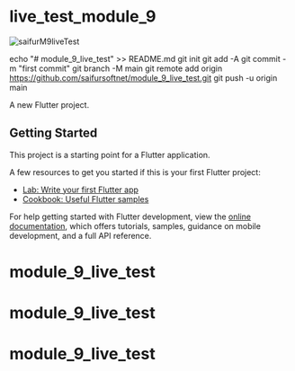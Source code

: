 # live_test_module_9

![saifurM9liveTest](https://github.com/saifursoftnet/module_9_live_test/assets/144475689/271b2bf9-e57d-41e8-9e61-e7e5a3e65994)


echo "# module_9_live_test" >> README.md
git init
git add -A
git commit -m "first commit"
git branch -M main
git remote add origin https://github.com/saifursoftnet/module_9_live_test.git
git push -u origin main

A new Flutter project.

## Getting Started

This project is a starting point for a Flutter application.

A few resources to get you started if this is your first Flutter project:

- [Lab: Write your first Flutter app](https://docs.flutter.dev/get-started/codelab)
- [Cookbook: Useful Flutter samples](https://docs.flutter.dev/cookbook)

For help getting started with Flutter development, view the
[online documentation](https://docs.flutter.dev/), which offers tutorials,
samples, guidance on mobile development, and a full API reference.
# module_9_live_test
# module_9_live_test
# module_9_live_test
